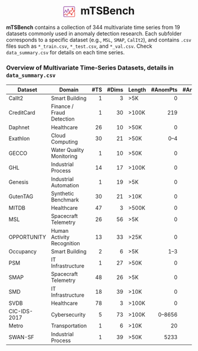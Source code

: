 <h1 align="center">
  <img src="../assets/fig/logo.png" alt="mTSBench Icon" width="32" style="vertical-align: middle; margin-right: 8px;">
  <b>mTSBench</b>
</h1>

**mTSBench** contains a collection of 344 multivariate time series from 19 datasets commonly used in anomaly detection research. Each subfolder corresponds to a specific dataset (e.g., `MSL`, `SMAP`, `CalIt2`), and contains `.csv` files such as `*_train.csv`, `*_test.csv`, and `*_val.csv`. Check `data_summary.csv` for details on each time series. 


### Overview of Multivariate Time-Series Datasets, details in `data_summary.csv`

| **Dataset**     | **Domain**                 | **#TS** | **#Dims** | **Length** | **#AnomPts** | **#AnomSeqs** |
|-----------------|----------------------------|--------:|----------:|------------|--------------:|--------------:|
| CalIt2          | Smart Building             |      1  |        3  | >5K         |             0 |            21 |
| CreditCard      | Finance / Fraud Detection  |      1  |       30  | >100K       |           219 |            10 |
| Daphnet         | Healthcare                 |     26  |       10  | >50K        |             0 |         1–16  |
| Exathlon        | Cloud Computing            |     30  |       21  | >50K        |          0–4  |         0–6   |
| GECCO           | Water Quality Monitoring   |      1  |       10  | >50K        |             0 |            37 |
| GHL             | Industrial Process         |     14  |       17  | >100K       |             0 |         1–4   |
| Genesis         | Industrial Automation      |      1  |       19  | >5K         |             0 |             2 |
| GutenTAG        | Synthetic Benchmark        |     30  |       21  | >10K        |             0 |         1–3   |
| MITDB           | Healthcare                 |     47  |        3  | >500K       |             0 |      1–720    |
| MSL             | Spacecraft Telemetry       |     26  |       56  | >5K         |             0 |         1–3   |
| OPPORTUNITY     | Human Activity Recognition |     13  |       33  | >25K        |             0 |             1 |
| Occupancy       | Smart Building             |      2  |        6  | >5K         |          1–3  |        9–13   |
| PSM             | IT Infrastructure          |      1  |       27  | >50K        |             0 |            39 |
| SMAP            | Spacecraft Telemetry       |     48  |       26  | >5K         |             0 |         1–3   |
| SMD             | IT Infrastructure          |     18  |       39  | >10K        |             0 |        4–24   |
| SVDB            | Healthcare                 |     78  |        3  | >100K       |             0 |      2–678    |
| CIC-IDS-2017    | Cybersecurity              |      5  |       73  | >100K       |      0–8656   |    0–2546     |
| Metro           | Transportation             |      1  |        6  | >10K        |            20 |             5 |
| SWAN-SF         | Industrial Process         |      1  |       39  | >50K        |          5233 |          1382 |
